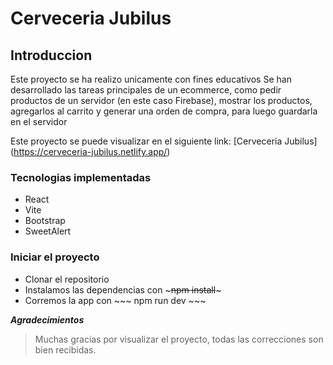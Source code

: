 # Cerveceria Jubilus
## Introduccion
Este proyecto se ha realizo unicamente con fines educativos
Se han desarrollado las tareas principales de un ecommerce, como pedir productos de un servidor (en este caso Firebase), mostrar los productos, agregarlos al carrito y generar una orden de compra, para luego guardarla en el servidor

Este proyecto se puede visualizar en el siguiente link:
[Cerveceria Jubilus] (https://cerveceria-jubilus.netlify.app/)

### Tecnologias implementadas
- React
- Vite
- Bootstrap
- SweetAlert

### Iniciar el proyecto
* Clonar el repositorio
* Instalamos las dependencias con ~~~npm install~~~
* Corremos la app con ~~~ npm run dev ~~~



_**Agradecimientos**_

> Muchas gracias por visualizar el proyecto, todas las correcciones son bien recibidas.
